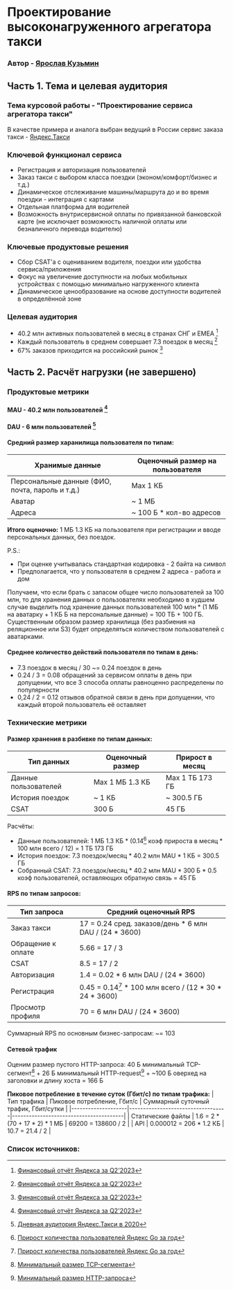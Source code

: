 # Проектирование высоконагруженного агрегатора такси

### Автор - [Ярослав Кузьмин](https://park.vk.company/profile/iar.kuzmin/ "Страница на портале VK x МГТУ")

## Часть 1. Тема и целевая аудитория

### Тема курсовой работы - **"Проектирование сервиса агрегатора такси"**
В качестве примера и аналога выбран ведущий в России сервис заказа такси - [Яндекс.Такси](https://taxi.yandex.ru/)

### Ключевой функционал сервиса
- Регистрация и авторизация пользователей
- Заказ такси с выбором класса поездки (эконом/комфорт/бизнес и т.д.)
- Динамическое отслеживание машины/маршрута до и во время поездки - интеграция с картами
- Отдельная платформа для водителей
- Возможность внутрисервисной оплаты по привязанной банковской карте (не исключает возможность наличной оплаты или безналичного перевода водителю)

### Ключевые продуктовые решения
- Сбор CSAT'а с оцениванием водителя, поездки или удобства сервиса/приложения
- Фокус на увеличение доступности на любых мобильных устройствах с помощью минимально нагруженного клиента
- Динамическое ценообразование на основе доступности водителей в определённой зоне

### Целевая аудитория
- 40.2 млн активных пользователей в месяц в странах СНГ и EMEA [^1]
- Каждый пользователь в среднем совершает 7.3 поездок в месяц [^1]
- 67% заказов приходится на российский рынок [^1]

## Часть 2. Расчёт нагрузки (не завершено)

### Продуктовые метрики

#### MAU - 40.2 млн пользователей [^1]
#### DAU - 6 млн пользователей [^5]

#### Средний размер харанилища пользователя по типам:
| Хранимые данные   | Оценочный размер на пользователя       |
|-------------------|----------------------------------------|
| Персональные данные (ФИО, почта, пароль и т.д.) | Max 1 КБ |
| Аватар              | ~ 1 МБ                               |
| Адреса              | ~ 100 Б \* кол-во адресов            |

**Итого оценочно:** 1 МБ 1.3 КБ на пользователя при регистрации и вводе персональных данных, без поездок.

P.S.:
- При оценке учитывалась стандартная кодировка - 2 байта на символ
- Предполагается, что у пользователя в среднем 2 адреса - работа и дом

Получаем, что если брать с запасом общее число пользователей за 100 млн, то для хранения данных о пользователях
необходимо в худшем случае выделить под хранение данных пользователей 100 млн \* (1 МБ на аватарку + 1 КБ Б на персональные данные) = 100 ТБ + 100 ГБ.
Существенным образом размер хранилища (без разбиения на реляционное или S3) будет определяться количеством пользователей с аватарками.

#### Среднее количество действий пользователя по типам в день:
- 7.3 поездок в месяц / 30 ~= 0.24 поездок в день
- 0.24 / 3 = 0.08 обращений за сервисом оплаты в день при допущении, что все 3 способа оплаты равноценно распределены по популярности
- 0,24 / 2 = 0.12 отзывов обратной связи в день при допущении, что каждый второй пользователь её оставляет

### Технические метрики

#### Размер хранения в разбивке по типам данных:
| Тип данных           | Оценочный размер      | Прирост в месяц     |
|----------------------|-----------------------|---------------------|
| Данные пользователей | Max 1 МБ 1.3 КБ       | Max 1 ТБ 173 ГБ     | 
| История поездок      | ~ 1 КБ                | ~ 300.5 ГБ          |
| CSAT                 | 300 Б                 | 45 ГБ               |

Расчёты:
- Данные пользователей: 1 МБ 1.3 КБ * (0.14[^4] коэф прироста в месяц * 100 млн всего / 12) = 1 ТБ 173 ГБ
- История поездок: 7.3 поездок/месяц \* 40.2 млн MAU \* 1 КБ = 300.5 ГБ
- Собранный CSAT: 7.3 поездок/месяц \* 40.2 млн MAU \* 300 Б * 0.5 коэф пользователей, оставляющих обратную связь = 45 ГБ

#### RPS по типам запросов:
| Тип запроса | Средний оценочный RPS |
|-------------|-----------------------|
| Заказ такси | 17 = 0.24 сред. заказов/день \* 6 млн DAU / (24 \* 3600) |
| Обращение к оплате | 5.66 = 17 / 3  |
| CSAT        | 8.5 = 17 / 2          |
| Авторизация | 1.4 = 0.02 \* 6 млн DAU / (24 \* 3600)                   |
| Регистрация | 0.45 = 0.14[^4] * 100 млн всего / (12 * 30 * 24 * 3600)  |
| Просмотр профиля | 70 = 6 млн DAU / (24 \* 3600)                       |

Суммарный RPS по основным бизнес-запросам: ~= 103

#### Сетевой трафик
Оценим размер пустого HTTP-запроса: 40 Б минимальный TCP-сегмент[^2] + 26 Б минимальный HTTP-request[^3] + ~100 Б оверхед на заголовки и длину хоста = 166 Б

**Пиковое потребление в течение суток (Гбит/с) по типам трафика:**
| Тип трафика        | Пиковое потребление, Гбит/с       | Суммарный суточный трафик, Гбит/сутки  |
|--------------------|-----------------------------------|----------------------------------------|
| Cтатические файлы  | 1.6 = 2 * (70 + 17 * 2) * 1 МБ    | 69200 = 138600 / 2                     |
| API                | 0.000012 = 206 * 1.2 КБ           | 10.7 = 21.4 / 2                        |

### Список источников:
[^1]: [Финансовый отчёт Яндекса за Q2'2023](https://yastatic.net/s3/ir-docs/events/2023/Supplementary_slides_2Q23_RUS.pdf)
[^2]: [Минимальный размер TCP-сегмента](https://superuser.com/questions/243008/whats-the-minimum-size-of-a-tcp-packet)
[^3]: [Минимальный размер HTTP-запроса](https://stackoverflow.com/questions/25047905/http-request-minimum-size-in-bytes)
[^4]: [Прирост количества пользователей Яндекс Go за год](https://tass.ru/ekonomika/17054865)
[^5]: [Дневная аудитория Яндекс.Такси в 2020](https://investim.guru/obzory/skolko-polzovateley-polzuetsya-yandeks-taksi-v-den-statistika-i-aktualnye-dannye)
